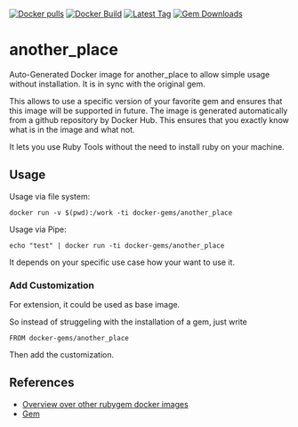 [![Docker pulls](https://img.shields.io/docker/pulls/rubygem/another_place.svg)](https://hub.docker.com/r/rubygem/another_place/)
[![Docker Build](https://img.shields.io/docker/automated/rubygem/another_place.svg)](https://hub.docker.com/r/rubygem/another_place/)
[![Latest Tag](https://img.shields.io/github/tag/docker-rubygem/another_place.svg)](https://hub.docker.com/r/rubygem/another_place/)
[![Gem Downloads](https://img.shields.io/gem/dt/another_place.svg)](https://rubygems.org/gems/another_place/)
# another_place

Auto-Generated Docker image for another_place to allow simple usage without installation.
It is in sync with the original gem.

This allows to use a specific version of your favorite gem and ensures that this image will be supported in future.
The image is generated automatically from a github repository by Docker Hub.
This ensures that you exactly know what is in the image and what not.

It lets you use Ruby Tools without the need to install ruby on your machine.

## Usage

Usage via file system:

`docker run -v $(pwd):/work -ti docker-gems/another_place`

Usage via Pipe:

`echo "test" | docker run -ti docker-gems/another_place`

It depends on your specific use case how your want to use it.

### Add Customization

For extension, it could be used as base image.

So instead of struggeling with the installation of a gem, just write

`FROM docker-gems/another_place`

Then add the customization.

## References

 - [Overview over other rubygem docker images](https://github.com/thinkbot/docker-rubygem)
 - [Gem](https://rubygems.org/gems/another_place/)
